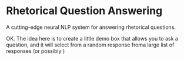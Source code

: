 # Rhetorical Question Answering
A cutting-edge neural NLP system for answering rhetorical questions.

OK. The idea here is to create a little demo box that allows you to ask a question, and it will select 
from a random response froma  large list of responses (or possibly )